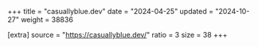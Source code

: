 +++
title = "casuallyblue.dev"
date = "2024-04-25"
updated = "2024-10-27"
weight = 38836

[extra]
source = "https://casuallyblue.dev/"
ratio = 3
size = 38
+++
